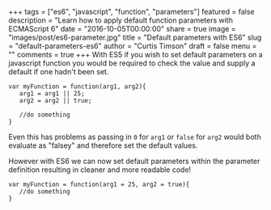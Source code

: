 +++
tags = ["es6", "javascript", "function", "parameters"]
featured = false
description = "Learn how to apply default function parameters with ECMAScript 6"
date = "2016-10-05T00:00:00"
share = true
image = "images/post/es6-parameter.jpg"
title = "Default parameters with ES6"
slug = "default-parameters-es6"
author = "Curtis Timson"
draft = false
menu = ""
comments = true
+++
With ES5 if you wish to set default parameters on a javascript function you would be required to check the value and supply a default if one hadn't been set.

    var myFunction = function(arg1, arg2){
       arg1 = arg1 || 25;
       arg2 = arg2 || true;

       //do something
    }

Even this has problems as passing in `0` for `arg1` or `false` for `arg2` would both evaluate as "falsey" and therefore set the default values.

However with ES6 we can now set default parameters within the parameter definition resulting in cleaner and more readable code!

    var myFunction = function(arg1 = 25, arg2 = true){   
       //do something
    }
